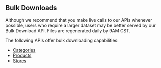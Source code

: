 ## Bulk Downloads

Although we recommend that you make live calls to our APIs whenever possible, users who require a larger dataset may be better served by our Bulk Download API. Files are regenerated daily by 9AM CST.

The following APIs offer bulk downloading capabilities:

+ [Categories](#categories-bulk-download)
+ [Products](#products-bulk-download)
+ [Stores](#stores-bulk-download)